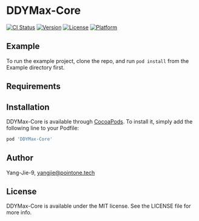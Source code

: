 # DDYMax-Core

[![CI Status](https://img.shields.io/travis/Yang-Jie-9/DDYMax-Core.svg?style=flat)](https://travis-ci.org/Yang-Jie-9/DDYMax-Core)
[![Version](https://img.shields.io/cocoapods/v/DDYMax-Core.svg?style=flat)](https://cocoapods.org/pods/DDYMax-Core)
[![License](https://img.shields.io/cocoapods/l/DDYMax-Core.svg?style=flat)](https://cocoapods.org/pods/DDYMax-Core)
[![Platform](https://img.shields.io/cocoapods/p/DDYMax-Core.svg?style=flat)](https://cocoapods.org/pods/DDYMax-Core)

## Example

To run the example project, clone the repo, and run `pod install` from the Example directory first.

## Requirements

## Installation

DDYMax-Core is available through [CocoaPods](https://cocoapods.org). To install
it, simply add the following line to your Podfile:

```ruby
pod 'DDYMax-Core'
```

## Author

Yang-Jie-9, yangjie@pointone.tech

## License

DDYMax-Core is available under the MIT license. See the LICENSE file for more info.
